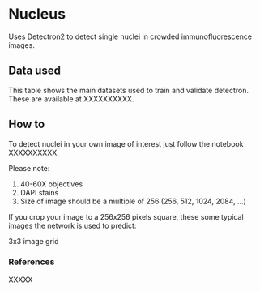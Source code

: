 # Nucleus
Uses Detectron2 to detect single nuclei in crowded immunofluorescence images.

## Data used
This table shows the main datasets used to train and validate detectron. These are available at XXXXXXXXXX.





## How to
To detect nuclei in your own image of interest just follow the notebook XXXXXXXXXX. 

Please note:

1) 40-60X objectives
2) DAPI stains
3) Size of image should be a multiple of 256 (256, 512, 1024, 2084, ...)


If you crop your image to a 256x256 pixels square, these some typical images the network is used to predict:


3x3 image grid



### References

XXXXX

